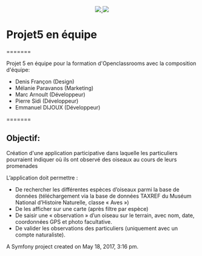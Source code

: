 <p align="center"><a href="https://symfony.com" target="_blank">
<img src="https://upload.wikimedia.org/wikipedia/fr/thumb/0/0d/Logo_OpenClassrooms.png/320px-Logo_OpenClassrooms.png">
<img src="https://symfony.com/logos/symfony_black_02.svg">
</a></p>

<h1>Projet5 en équipe</h1> 
=======
<p>Projet 5 en équipe pour la formation d'Openclassrooms avec la composition d'équipe:

- Denis Françon (Design)
- Mélanie Paravanos (Marketing)
- Marc Arnoult (Développeur)
- Pierre Sidi (Développeur)
- Emmanuel DIJOUX (Développeur)
</p>
=======
<h2>Objectif:</h2> <p>Création d'une application participative dans laquelle les particuliers pourraient indiquer où ils ont observé des oiseaux au cours de leurs promenades </p>

L’application doit permettre :

- De rechercher les différentes espèces d’oiseaux parmi la base de données (téléchargement via la base de données TAXREF du Muséum National d’Histoire Naturelle, classe « Aves »)
- De les afficher sur une carte (après filtre par espèce)
- De saisir une « observation » d’un oiseau sur le terrain, avec nom, date, coordonnées GPS et photo facultative.
- De valider les observations des particuliers (uniquement avec un compte naturaliste).

A Symfony project created on May 18, 2017, 3:16 pm.
